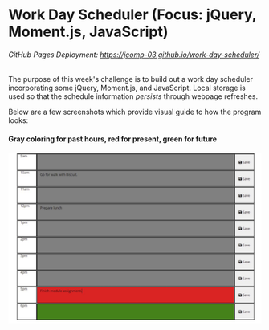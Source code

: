# Work Day Scheduler (Focus: jQuery, Moment.js, JavaScript)
###### GitHub Pages Deployment: https://jcomp-03.github.io/work-day-scheduler/

The purpose of this week's challenge is to build out a work day scheduler incorporating some jQuery, Moment.js, and JavaScript. Local storage is used so that the schedule information *persists* through webpage refreshes.

Below are a few screenshots which provide visual guide to how the program looks:

#### Gray coloring for past hours, red for present, green for future
![Workday scheduler](Capture.JPG)
